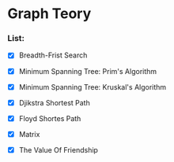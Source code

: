 # Graph Teory

### List:

- [x]  Breadth-Frist Search
- [x]  Minimum Spanning Tree: Prim's Algorithm
- [x] Minimum Spanning Tree: Kruskal's Algorithm
- [x] Djikstra Shortest Path
- [x] Floyd Shortes Path
- [x] Matrix
- [x] The Value Of Friendship

